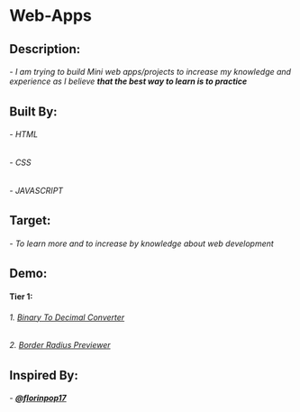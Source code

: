 # Web-Apps
## **Description:**
###### - I am trying to build Mini web apps/projects to increase my knowledge and experience as I believe **_that the best way to learn is to practice_**
## **Built By:** 
###### - HTML
###### - CSS
###### - JAVASCRIPT
## **Target:**
###### - To learn more and to increase by knowledge about web development
## **Demo:**
#### **Tier 1:**
###### 1. [Binary To Decimal Converter](https://codepen.io/hazemkhairy/pen/rgGXzM)
###### 2. [Border Radius Previewer](https://codepen.io/hazemkhairy/pen/yWzdRr)
## **Inspired By:**
######  - **[@florinpop17](https://github.com/florinpop17)**

